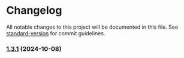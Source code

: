 # Changelog

All notable changes to this project will be documented in this file. See [standard-version](https://github.com/conventional-changelog/standard-version) for commit guidelines.

### [1.3.1](https://github.com/NetbotsDotTech/yham/compare/v1.0.1...v1.3.1) (2024-10-08)
